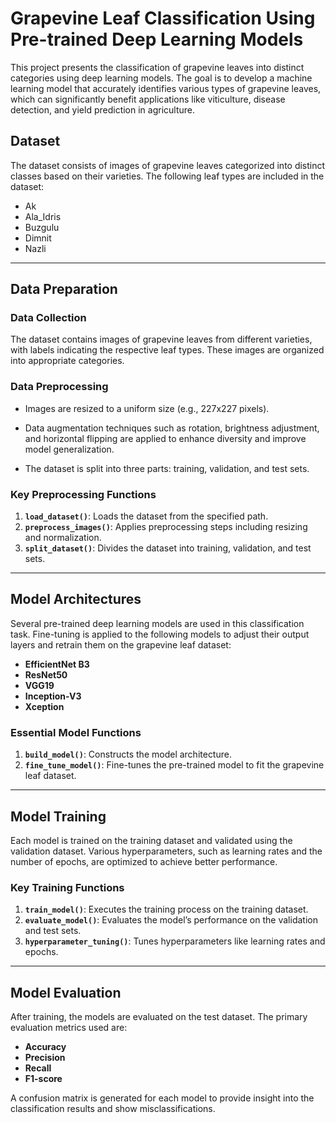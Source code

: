 # Grapevine Leaf Classification Using Pre-trained Deep Learning Models

This project presents the classification of grapevine leaves into distinct categories using deep learning models. The goal is to develop a machine learning model that accurately identifies various types of grapevine leaves, which can significantly benefit applications like viticulture, disease detection, and yield prediction in agriculture.


## Dataset <a name="dataset"></a>
The dataset consists of images of grapevine leaves categorized into distinct classes based on their varieties. The following leaf types are included in the dataset:
- Ak
- Ala_Idris
- Buzgulu
- Dimnit
- Nazli

---

## Data Preparation 

### Data Collection
The dataset contains images of grapevine leaves from different varieties, with labels indicating the respective leaf types. These images are organized into appropriate categories.

### Data Preprocessing
- Images are resized to a uniform size (e.g., 227x227 pixels).
- Data augmentation techniques such as rotation, brightness adjustment, and horizontal flipping are applied to enhance diversity and improve model generalization.

- The dataset is split into three parts: training, validation, and test sets.

### Key Preprocessing Functions
1. **`load_dataset()`**: Loads the dataset from the specified path.
2. **`preprocess_images()`**: Applies preprocessing steps including resizing and normalization.
3. **`split_dataset()`**: Divides the dataset into training, validation, and test sets.

---

## Model Architectures 
Several pre-trained deep learning models are used in this classification task. Fine-tuning is applied to the following models to adjust their output layers and retrain them on the grapevine leaf dataset:
- **EfficientNet B3**
- **ResNet50**
- **VGG19**
- **Inception-V3**
- **Xception**

### Essential Model Functions
1. **`build_model()`**: Constructs the model architecture.
2. **`fine_tune_model()`**: Fine-tunes the pre-trained model to fit the grapevine leaf dataset.

---

## Model Training 
Each model is trained on the training dataset and validated using the validation dataset. Various hyperparameters, such as learning rates and the number of epochs, are optimized to achieve better performance.

### Key Training Functions
1. **`train_model()`**: Executes the training process on the training dataset.
2. **`evaluate_model()`**: Evaluates the model’s performance on the validation and test sets.
3. **`hyperparameter_tuning()`**: Tunes hyperparameters like learning rates and epochs.

---

## Model Evaluation 
After training, the models are evaluated on the test dataset. The primary evaluation metrics used are:
- **Accuracy**
- **Precision**
- **Recall**
- **F1-score**

A confusion matrix is generated for each model to provide insight into the classification results and show misclassifications.
